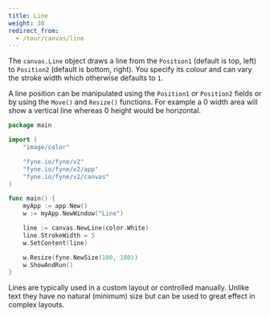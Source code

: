 ```yaml
---
title: Line
weight: 30
redirect_from:
  - /tour/canvas/line
---
```


The `canvas.Line` object draws a line from the `Position1` (default
is top, left) to `Position2` (default is bottom, right).
You specify its colour and can vary the stroke width which otherwise
defaults to `1`.

A line position can be manipulated using the `Position1` or `Position2`
fields or by using the `Move()` and `Resize()` functions. For example 
a 0 width area will show a vertical line whereas 0 height would be
horizontal.

```go
package main

import (
	"image/color"

	"fyne.io/fyne/v2"
	"fyne.io/fyne/v2/app"
	"fyne.io/fyne/v2/canvas"
)

func main() {
	myApp := app.New()
	w := myApp.NewWindow("Line")

	line := canvas.NewLine(color.White)
	line.StrokeWidth = 5
	w.SetContent(line)

	w.Resize(fyne.NewSize(100, 100))
	w.ShowAndRun()
}
```

Lines are typically used in a custom layout or controlled manually.
Unlike text they have no natural (minimum) size but can be
used to great effect in complex layouts.
